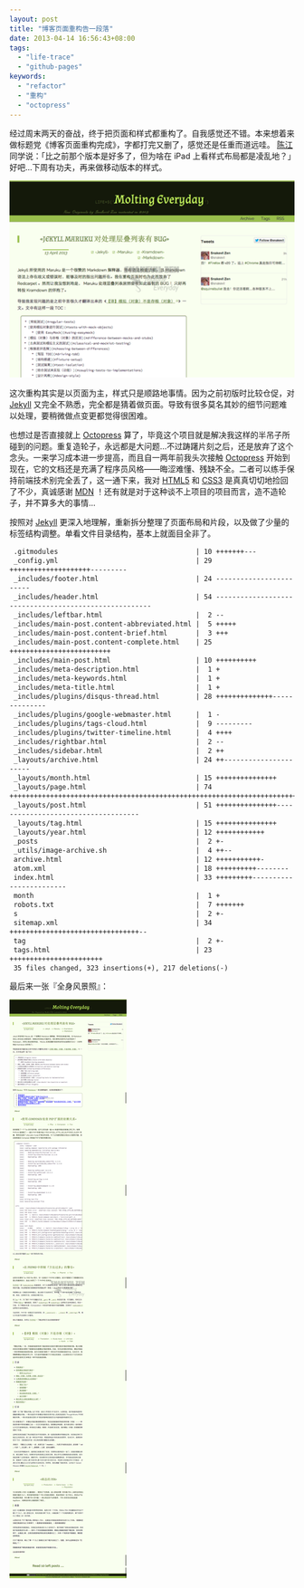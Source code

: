 ```yaml
---
layout: post
title: "博客页面重构告一段落"
date: 2013-04-14 16:56:43+08:00
tags:
  - "life-trace"
  - "github-pages"
keywords:
  - "refactor"
  - "重构"
  - "octopress"
---
```


经过周末两天的奋战，终于把页面和样式都重构了。自我感觉还不错。本来想着来做标题党《博客页面重构完成》，字都打完又删了，感觉还是任重而道远哇。 [陈江](http://yccj.in) 同学说：「比之前那个版本是好多了，但为啥在 iPad 上看样式布局都是凌乱地？」好吧…下周有功夫，再来做移动版本的样式。

![First Page View of the New Style](/s/a/b/new-style-generated-in-20130414-first-page-view.png)

<!--more-->

这次重构其实是以页面为主，样式只是顺路地事情。因为之前初版时比较仓促，对 [Jekyll][] 又完全不熟悉，完全都是猜着做页面。导致有很多莫名其妙的细节问题难以处理，要稍微做点变更都觉得很困难。

也想过是否直接就上 [Octopress][] 算了，毕竟这个项目就是解决我这样的半吊子所碰到的问题。重复造轮子，永远都是大问题…不过踌躇片刻之后，还是放弃了这个念头。一来学习成本进一步提高，而且自一两年前我头次接触 [Octopress][]  开始到现在，它的文档还是充满了程序员风格——晦涩难懂、残缺不全。二者可以练手保持前端技术别完全丢了，这一通下来，我对 [HTML5][] 和 [CSS3][] 是真真切切地捡回了不少，真诚感谢 [MDN][] ！还有就是对于这种谈不上项目的项目而言，造不造轮子，并不算多大的事情…

按照对 [Jekyll][] 更深入地理解，重新拆分整理了页面布局和片段，以及做了少量的标签结构调整。单看文件目录结构，基本上就面目全非了。

     .gitmodules                                  | 10 +++++++---
     _config.yml                                  | 29 ++++++++++++++++++++---------
     _includes/footer.html                        | 24 ------------------------
     _includes/header.html                        | 54 ------------------------------------------------------
     _includes/leftbar.html                       |  2 --
     _includes/main-post.content-abbreviated.html |  5 +++++
     _includes/main-post.content-brief.html       |  3 +++
     _includes/main-post.content-complete.html    | 25 +++++++++++++++++++++++++
     _includes/main-post.html                     | 10 ++++++++++
     _includes/meta-description.html              |  1 +
     _includes/meta-keywords.html                 |  1 +
     _includes/meta-title.html                    |  1 +
     _includes/plugins/disqus-thread.html         | 28 ++++++++++++++--------------
     _includes/plugins/google-webmaster.html      |  1 -
     _includes/plugins/tags-cloud.html            |  9 ---------
     _includes/plugins/twitter-timeline.html      |  4 ++++
     _includes/rightbar.html                      |  2 --
     _includes/sidebar.html                       |  2 ++
     _layouts/archive.html                        | 24 ++----------------------
     _layouts/month.html                          | 15 +++++++++++++++
     _layouts/page.html                           | 74 +++++++++++++++++++++++++++++++++++++++++++++++++++++++++++++++++++++++++-
     _layouts/post.html                           | 51 +++++++++++++++------------------------------------
     _layouts/tag.html                            | 15 +++++++++++++++
     _layouts/year.html                           | 12 ++++++++++++
     _posts                                       |  2 +-
     _utils/image-archive.sh                      |  4 ++--
     archive.html                                 | 12 +++++++++++-
     atom.xml                                     | 18 ++++++++++--------
     index.html                                   | 33 +++++++++------------------------
     month                                        |  1 +
     robots.txt                                   |  7 +++++++
     s                                            |  2 +-
     sitemap.xml                                  | 34 ++++++++++++++++++++++++++++++++--
     tag                                          |  2 +-
     tags.html                                    | 23 +++++++++++++++++++++++
     35 files changed, 323 insertions(+), 217 deletions(-)

最后来一张『全身风景照』：

![Thumbnail of Index Page of the New Style](/s/a/e/new-style-generated-in-20130414-complete-index-page.png)

[Jekyll]: https://github.com/mojombo/jekyll
[Octopress]: http://octopress.org
[HTML5]: http://www.w3.org/TR/html5/
[CSS3]: http://www.w3.org/Style/CSS/
[MDN]: https://developer.mozilla.org
